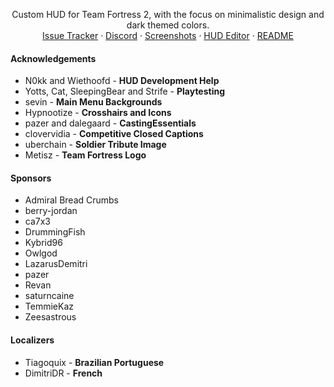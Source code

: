 <!-- TITLE -->
<p align="center">
  <p align="center">
    Custom HUD for Team Fortress 2, with the focus on minimalistic design and dark themed colors.
    <br />
    <a href="https://github.com/CriticalFlaw/flawhud/issues">Issue Tracker</a>
    ·
    <a href="https://discord.gg/hTdtK9vBhE">Discord</a>
    ·
    <a href="https://imgur.com/a/0whDjXr">Screenshots</a>
    ·
    <a href="https://github.com/CriticalFlaw/TF2HUD.Editor/releases/latest">HUD Editor</a>
    ·
    <a href="https://github.com/CriticalFlaw/flawhud#readme">README</a>
  </p>
</p>

<!-- ACKNOWLEDGEMENTS -->
#### Acknowledgements

* N0kk and Wiethoofd - **HUD Development Help**
* Yotts, Cat, SleepingBear and Strife - **Playtesting**
* sevin - **Main Menu Backgrounds**
* Hypnootize - **Crosshairs and Icons**
* pazer and dalegaard - **CastingEssentials**
* clovervidia - **Competitive Closed Captions**
* uberchain - **Soldier Tribute Image**
* Metisz - **Team Fortress Logo**

<!-- SPONSORS -->
#### Sponsors

* Admiral Bread Crumbs
* berry-jordan
* ca7x3
* DrummingFish
* Kybrid96
* Owlgod
* LazarusDemitri
* pazer
* Revan
* saturncaine
* TemmieKaz
* Zeesastrous

<!-- LOCALIZERS -->
#### Localizers

* Tiagoquix - **Brazilian Portuguese**
* DimitriDR - **French**
